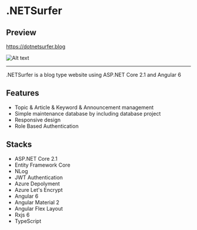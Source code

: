 # .NETSurfer

## Preview
https://dotnetsurfer.blog

![Alt text](https://github.com/kims07231992/JasonPrivateStudy/blob/master/C%23/1_Web_Application/ASP.NET_Core_Angular/DotNetSurfer/README.PNG)


----------------------------------------------------------------------------------------------------------------

.NETSurfer is a blog type website using ASP.NET Core 2.1 and Angular 6

## Features

* Topic & Article & Keyword & Announcement management
* Simple maintenance database by including database project
* Responsive design
* Role Based Authentication
 
## Stacks

* ASP.NET Core 2.1
* Entity Framework Core
* NLog
* JWT Authentication
* Azure Depolyment
* Azure Let's Encrypt
* Angular 6
* Angular Material 2
* Angular Flex Layout
* Rxjs 6
* TypeScript